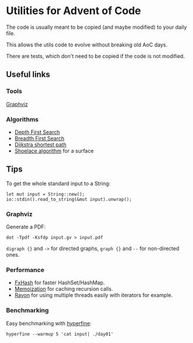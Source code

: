 # Utilities for Advent of Code

The code is usually meant to be copied (and maybe modified) to your daily file.

This allows the utils code to evolve without breaking old AoC days.

There are tests, which don't need to be copied if the code is not modified.

## Useful links

### Tools

[Graphviz](https://graphviz.org/doc/info/lang.html)

### Algorithms

- [Depth First Search](https://en.wikipedia.org/wiki/Depth-first_search)
- [Breadth First Search](https://en.wikipedia.org/wiki/Breadth-first_search)
- [Dijkstra shortest path](https://en.wikipedia.org/wiki/Dijkstra%27s_algorithm)
- [Shoelace algorithm](https://www.101computing.net/the-shoelace-algorithm) for a surface

## Tips

To get the whole standard input to a String:

    let mut input = String::new();
    io::stdin().read_to_string(&mut input).unwrap();

### Graphviz

Generate a PDF:

    dot -Tpdf -Ksfdp input.gv > input.pdf

`digraph {}` and `->` for directed graphs, `graph {}` and `--` for non-directed ones.

### Performance

- [FxHash](https://github.com/cbreeden/fxhash) for faster HashSet/HashMap.
- [Memoization](https://en.wikipedia.org/wiki/Memoization) for caching recursion calls.
- [Rayon](https://docs.rs/rayon/latest/rayon/) for using multiple threads easily with iterators for example.

### Benchmarking

Easy benchmarking with [hyperfine](https://github.com/sharkdp/hyperfine):

    hyperfine --warmup 5 'cat input| ./day01'
